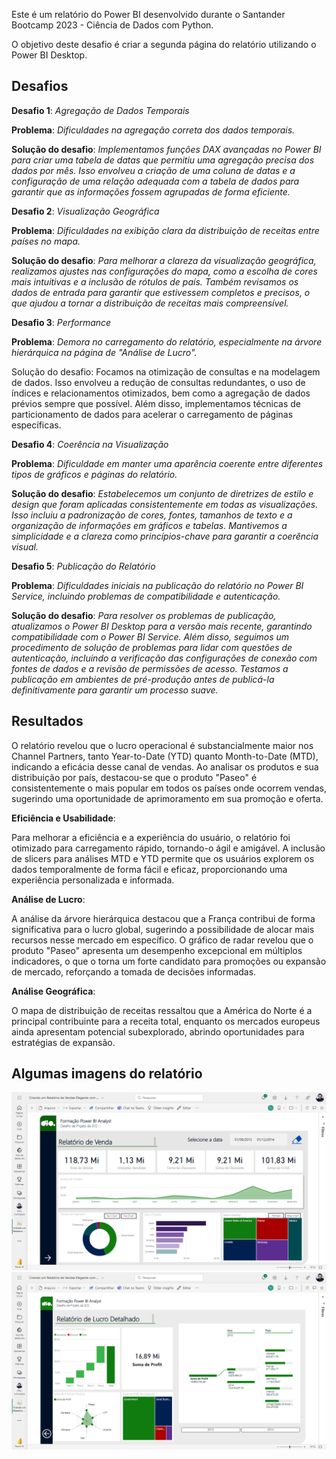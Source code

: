 Este é um relatório do Power BI desenvolvido durante o Santander Bootcamp 2023 - Ciência de Dados com Python.

O objetivo deste desafio é criar a segunda página do relatório utilizando o Power BI Desktop.

## Desafios


**Desafio 1**: _Agregação de Dados Temporais_



**Problema**: _Dificuldades na agregação correta dos dados temporais._

**Solução do desafio**: _Implementamos funções DAX avançadas no Power BI para criar uma tabela de datas que permitiu uma agregação precisa dos dados por mês. Isso envolveu a criação de uma coluna de datas e a configuração de uma relação adequada com a tabela de dados para garantir que as informações fossem agrupadas de forma eficiente._



**Desafio 2**: _Visualização Geográfica_

**Problema**: _Dificuldades na exibição clara da distribuição de receitas entre países no mapa._

**Solução do desafio**: _Para melhorar a clareza da visualização geográfica, realizamos ajustes nas configurações do mapa, como a escolha de cores mais intuitivas e a inclusão de rótulos de país. Também revisamos os dados de entrada para garantir que estivessem completos e precisos, o que ajudou a tornar a distribuição de receitas mais compreensível._

**Desafio 3**: _Performance_

**Problema**: _Demora no carregamento do relatório, especialmente na árvore hierárquica na página de "Análise de Lucro"._

Solução do desafio: Focamos na otimização de consultas e na modelagem de dados. Isso envolveu a redução de consultas redundantes, o uso de índices e relacionamentos otimizados, bem como a agregação de dados prévios sempre que possível. Além disso, implementamos técnicas de particionamento de dados para acelerar o carregamento de páginas específicas.

**Desafio 4**: _Coerência na Visualização_

**Problema**: _Dificuldade em manter uma aparência coerente entre diferentes tipos de gráficos e páginas do relatório._

**Solução do desafio**: _Estabelecemos um conjunto de diretrizes de estilo e design que foram aplicadas consistentemente em todas as visualizações. Isso incluiu a padronização de cores, fontes, tamanhos de texto e a organização de informações em gráficos e tabelas. Mantivemos a simplicidade e a clareza como princípios-chave para garantir a coerência visual._

**Desafio 5**: _Publicação do Relatório_

**Problema**: _Dificuldades iniciais na publicação do relatório no Power BI Service, incluindo problemas de compatibilidade e autenticação._

**Solução do desafio**: _Para resolver os problemas de publicação, atualizamos o Power BI Desktop para a versão mais recente, garantindo compatibilidade com o Power BI Service. Além disso, seguimos um procedimento de solução de problemas para lidar com questões de autenticação, incluindo a verificação das configurações de conexão com fontes de dados e a revisão de permissões de acesso. Testamos a publicação em ambientes de pré-produção antes de publicá-la definitivamente para garantir um processo suave._


## Resultados


O relatório revelou que o lucro operacional é substancialmente maior nos Channel Partners, tanto Year-to-Date (YTD) quanto Month-to-Date (MTD), indicando a eficácia desse canal de vendas.
Ao analisar os produtos e sua distribuição por país, destacou-se que o produto "Paseo" é consistentemente o mais popular em todos os países onde ocorrem vendas, sugerindo uma oportunidade de aprimoramento em sua promoção e oferta.


**Eficiência e Usabilidade**:

Para melhorar a eficiência e a experiência do usuário, o relatório foi otimizado para carregamento rápido, tornando-o ágil e amigável.
A inclusão de slicers para análises MTD e YTD permite que os usuários explorem os dados temporalmente de forma fácil e eficaz, proporcionando uma experiência personalizada e informada.


**Análise de Lucro**:

A análise da árvore hierárquica destacou que a França contribui de forma significativa para o lucro global, sugerindo a possibilidade de alocar mais recursos nesse mercado em específico.
O gráfico de radar revelou que o produto "Paseo" apresenta um desempenho excepcional em múltiplos indicadores, o que o torna um forte candidato para promoções ou expansão de mercado, reforçando a tomada de decisões informadas.


**Análise Geográfica**:

O mapa de distribuição de receitas ressaltou que a América do Norte é a principal contribuinte para a receita total, enquanto os mercados europeus ainda apresentam potencial subexplorado, abrindo oportunidades para estratégias de expansão.


## Algumas imagens do relatório

![Alt text](image.png)
![Alt text](image-1.png)
